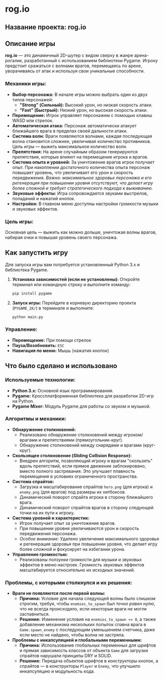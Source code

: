 # rog.io

## Название проекта: rog.io

## Описание игры

**rog.io** — это динамичный 2D-шутер с видом сверху в жанре арена-рогалик, разработанный с использованием библиотеки Pygame. Игроку предстоит сражаться с волнами врагов, перемещаясь по арене, уворачиваясь от атак и используя свои уникальные способности.

### Механики игры:

*   **Выбор персонажа:** В начале игры можно выбрать один из двух типов персонажей:
    *   **"Strong" (Сильный):** Высокий урон, но низкая скорость атаки.
    *   **"Fast" (Быстрый):** Низкий урон, но высокая скорость атаки.
*   **Перемещение:** Игрок управляет персонажем с помощью клавиш WASD или стрелок.
*   **Автоматическая атака:** Персонаж автоматически атакует ближайшего врага в пределах своей дальности атаки.
*   **Система волн:** Враги появляются волнами, каждая последующая волна становится сложнее, увеличивая количество противников. Цель игры — выжить максимальное количество волн.
*   **Препятствия:** На арене случайным образом генерируются препятствия, которые влияют на перемещение игрока и врагов.
*   **Система опыта и уровней:** За уничтожение врагов игрок получает опыт. При накоплении достаточного количества опыта персонаж повышает уровень, что увеличивает его урон и скорость передвижения. *Важно: максимальное здоровье персонажа и его регенерация при повышении уровня отсутствуют, что делает игру более сложной и требует стратегического подхода к выживанию.*
*   **Звуковые эффекты:** Игра сопровождается звуками выстрелов, попаданий и нажатий кнопок.
*   **Настройки:** В главном меню доступны настройки громкости музыки и звуковых эффектов.

### Цель игры:

Основная цель — выжить как можно дольше, уничтожая волны врагов, набирая очки и повышая уровень своего персонажа.

## Как запустить игру

Для запуска игры вам потребуется установленный Python 3.x и библиотека Pygame.

1.  **Установка зависимостей (если не установлены):**
    Откройте терминал или командную строку и выполните команду:
    ```bash
    pip install pygame
    ```

2.  **Запуск игры:**
    Перейдите в корневую директорию проекта (`PYGAME_2K/`) в терминале и выполните:
    ```bash
    python main.py
    ```

### Управление:

*   **Перемещение:** При помощи стрелок
*   **Пауза/Возобновить:** `ESC`
*   **Навигация по меню:** Мышь (нажатия кнопок)

## Что было сделано и использовано

### Используемые технологии:

*   **Python 3.x:** Основной язык программирования.
*   **Pygame:** Кроссплатформенная библиотека для разработки 2D-игр на Python.
*   **Pygame Mixer:** Модуль Pygame для работы со звуком и музыкой.

### Алгоритмы и механики:

*   **Обнаружение столкновений:**
    *   Реализовано обнаружение столкновений между игроком/врагами и препятствиями (прямоугольник-круг).
    *   Обнаружение столкновений между снарядами и врагами (круг-круг).
*   **Скользящее столкновение (Sliding Collision Response):**
    *   Внедрен алгоритм, позволяющий игроку и врагам "скользить" вдоль препятствий, если прямое движение заблокировано, вместо полного застревания. Это улучшает плавность перемещения в условиях ограниченного пространства.
*   **Система спрайтов:**
    *   Загрузка и масштабирование спрайтов `hero.png` (для игрока) и `enemy.png` (для врагов) под размеры их хитбоксов.
    *   Динамический поворот спрайта игрока в сторону ближайшего врага.
    *   Динамический поворот спрайтов врагов в сторону следующей точки на их пути к игроку.
*   **Система уровней и характеристик:**
    *   Игрок получает опыт за уничтожение врагов.
    *   При повышении уровня увеличиваются урон и скорость передвижения персонажа.
    *   *Особое внимание:* Удалено увеличение максимального здоровья и регенерация здоровья при повышении уровня, что делает игру более сложной и фокусирует на избегании урона.
*   **Управление громкостью:**
    *   Реализованы ползунки громкости для музыки и звуковых эффектов в меню настроек. Громкость звуковых эффектов масштабируется относительно их исходных значений.

### Проблемы, с которыми столкнулся и их решения:

*   **Враги не появляются после первой волны:**
    *   **Причина:** Условие для начала следующей волны было слишком строгим, требуя, чтобы `enemies_to_spawn` был *точно равен нулю*, что не всегда происходило, если некоторые враги не могли заспавниться.
    *   **Решение:** Изменение условия на `enemies_to_spawn <= 0`, а также добавление механизма нескольких попыток спавна врага в `Game.spawn_enemy` с последующим уменьшением счетчика, даже если место не найдено, чтобы волна не застряла.
*   **Проблемы с инкапсуляцией и глобальными переменными:**
    *   **Причина:** Использование глобальных переменных для шрифтов и прямая зависимость классов от объекта `Game` для загрузки спрайтов нарушали принципы DRY и SOLID.
    *   **Решение:** Передача объектов шрифтов в конструкторы кнопок, а спрайтов — в конструкторы `Player` и `Enemy`, что улучшило инкапсуляцию и модульность кода.
